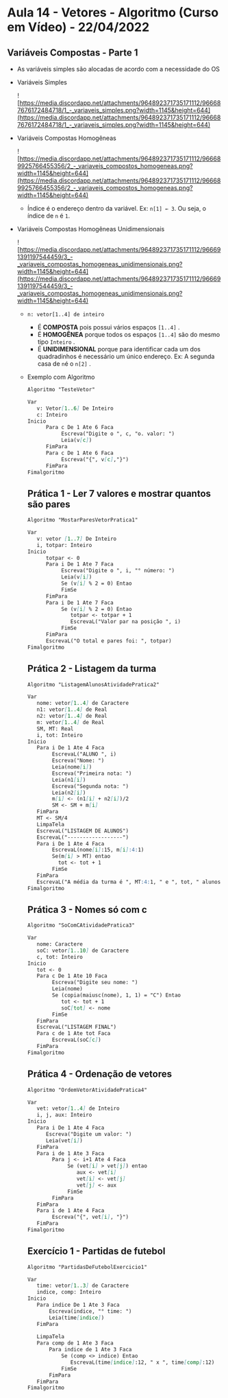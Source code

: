 # Aula 14 - Vetores - Algoritmo (Curso em Vídeo) - 22/04/2022

## Variáveis Compostas - Parte 1

- As variáveis simples são alocadas de acordo com a necessidade do OS
- Variáveis Simples
    
    ![https://media.discordapp.net/attachments/964892371735171112/966687676172484718/1_-_variaveis_simples.png?width=1145&height=644](https://media.discordapp.net/attachments/964892371735171112/966687676172484718/1_-_variaveis_simples.png?width=1145&height=644)
    
- Variáveis Compostas Homogêneas
    
    ![https://media.discordapp.net/attachments/964892371735171112/966689925766455356/2_-_variaveis_compostos_homogeneas.png?width=1145&height=644](https://media.discordapp.net/attachments/964892371735171112/966689925766455356/2_-_variaveis_compostos_homogeneas.png?width=1145&height=644)
    
    - Índice é o endereço dentro da variável. Ex: `n[1] ← 3`. Ou seja, o índice de `n` é `1`.
- Variáveis Compostas Homogêneas Unidimensionais
    
    ![https://media.discordapp.net/attachments/964892371735171112/966691391197544459/3_-_variaveis_compostas_homogeneas_unidimensionais.png?width=1145&height=644](https://media.discordapp.net/attachments/964892371735171112/966691391197544459/3_-_variaveis_compostas_homogeneas_unidimensionais.png?width=1145&height=644)
    
    - `n: vetor[1..4] de inteiro`
        - É **COMPOSTA** pois possui vários espaços `[1..4]` .
        - É **HOMOGÊNEA** porque todos os espaços `[1..4]` são do mesmo tipo `Inteiro` .
        - É **UNIDIMENSIONAL** porque para identificar cada um dos quadradinhos é necessário um único endereço. Ex: A segunda casa de `n`é o `n[2]` .
    - Exemplo com Algoritmo
        
        ```markdown
        Algoritmo "TesteVetor"
        
        Var
           v: Vetor[1..6] De Inteiro
           c: Inteiro
        Inicio
              Para c De 1 Ate 6 Faca
                   Escreva("Digite o ", c, "o. valor: ")
                   Leia(v[c])
              FimPara
              Para c De 1 Ate 6 Faca
                   Escreva("{", v[c],"}")
              FimPara
        Fimalgoritmo
        ```
        
        ## Prática 1 - Ler 7 valores e mostrar quantos são pares
        
        ```markdown
        Algoritmo "MostarParesVetorPratica1"
        
        Var
           v: vetor [1..7] De Inteiro
           i, totpar: Inteiro
        Inicio
              totpar <- 0
              Para i De 1 Ate 7 Faca
                   Escreva("Digite o ", i, "° número: ")
                   Leia(v[i])
                   Se (v[i] % 2 = 0) Entao
                   FimSe
              FimPara
              Para i De 1 Ate 7 Faca
                   Se (v[i] % 2 = 0) Entao
                      totpar <- totpar + 1
                      EscrevaL("Valor par na posição ", i)
                   FimSe
              FimPara
              EscrevaL("O total e pares foi: ", totpar)
        Fimalgoritmo
        ```
        
        ## Prática 2 - Listagem da turma
        
        ```markdown
        Algoritmo "ListagemAlunosAtividadePratica2"
        
        Var
           nome: vetor[1..4] de Caractere
           n1: vetor[1..4] de Real
           n2: vetor[1..4] de Real
           m: vetor[1..4] de Real
           SM, MT: Real
           i, tot: Inteiro
        Inicio
           Para i De 1 Ate 4 Faca
                EscrevaL("ALUNO ", i)
                Escreva("Nome: ")
                Leia(nome[i])
                Escreva("Primeira nota: ")
                Leia(n1[i])
                Escreva("Segunda nota: ")
                Leia(n2[i])
                m[i] <- (n1[i] + n2[i])/2
                SM <- SM + m[i]
           FimPara
           MT <- SM/4
           LimpaTela
           EscrevaL("LISTAGEM DE ALUNOS")
           EscrevaL("------------------")
           Para i De 1 Ate 4 Faca
                EscrevaL(nome[i]:15, m[i]:4:1)
                Se(m[i] > MT) entao
                  tot <- tot + 1
                FimSe
           FimPara
           EscrevaL("A média da turma é ", MT:4:1, " e ", tot, " alunos estão acima da média.")
        Fimalgoritmo
        ```
        
        ## Prática 3 - Nomes só com c
        
        ```markdown
        Algoritmo "SoComCAtividadePratica3"
        
        Var
           nome: Caractere
           soC: vetor[1..10] de Caractere
           c, tot: Inteiro
        Inicio
           tot <- 0
           Para c De 1 Ate 10 Faca
                Escreva("Digite seu nome: ")
                Leia(nome)
                Se (copia(maiusc(nome), 1, 1) = "C") Entao
                   tot <- tot + 1
                   soC[tot] <- nome
                FimSe
           FimPara
           EscrevaL("LISTAGEM FINAL")
           Para c de 1 Ate tot Faca
                EscrevaL(soC[c])
           FimPara
        Fimalgoritmo
        ```
        
        ## Prática 4 - Ordenação de vetores
        
        ```markdown
        Algoritmo "OrdemVetorAtividadePratica4"
        
        Var
           vet: vetor[1..4] de Inteiro
           i, j, aux: Inteiro
        Inicio
           Para i De 1 Ate 4 Faca
              Escreva("Digite um valor: ")
              Leia(vet[i])
           FimPara
           Para i de 1 Ate 3 Faca
                Para j <- i+1 Ate 4 Faca
                     Se (vet[i] > vet[j]) entao
                        aux <- vet[i]
                        vet[i] <- vet[j]
                        vet[j] <- aux
                     FimSe
                FimPara
           FimPara
           Para i de 1 Ate 4 Faca
                Escreva("{", vet[i], "}")
           FimPara
        Fimalgoritmo
        ```
        
        ## Exercício 1 - Partidas de futebol
        
        ```markdown
        Algoritmo "PartidasDeFutebolExercicio1"
        
        Var
           time: vetor[1..3] de Caractere
           indice, comp: Inteiro
        Inicio
           Para indice De 1 Ate 3 Faca
               Escreva(indice, "° time: ")
               Leia(time[indice])
           FimPara
           
           LimpaTela
           Para comp de 1 Ate 3 Faca
               Para indice de 1 Ate 3 Faca
                   Se (comp <> indice) Entao
                      EscrevaL(time[indice]:12, " x ", time[comp]:12)
                   FimSe
               FimPara
           FimPara
        Fimalgoritmo
        ```